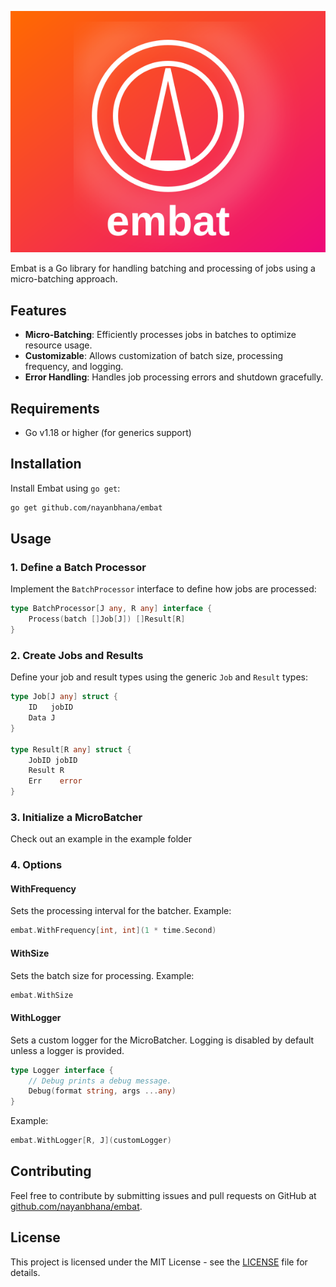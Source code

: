 ![embat Logo](./logo.svg)

Embat is a Go library for handling batching and processing of jobs using a micro-batching approach.

## Features

- **Micro-Batching**: Efficiently processes jobs in batches to optimize resource usage.
- **Customizable**: Allows customization of batch size, processing frequency, and logging.
- **Error Handling**: Handles job processing errors and shutdown gracefully.

## Requirements

- Go v1.18 or higher (for generics support)

## Installation

Install Embat using `go get`:

```sh
go get github.com/nayanbhana/embat
```

## Usage

### 1. Define a Batch Processor

Implement the `BatchProcessor` interface to define how jobs are processed:

```go
type BatchProcessor[J any, R any] interface {
    Process(batch []Job[J]) []Result[R]
}
```

### 2. Create Jobs and Results

Define your job and result types using the generic `Job` and `Result` types:

```go
type Job[J any] struct {
    ID   jobID
    Data J
}

type Result[R any] struct {
    JobID jobID
    Result R
    Err    error
}
```

### 3. Initialize a MicroBatcher

Check out an example in the example folder

### 4. Options

#### WithFrequency

Sets the processing interval for the batcher. Example:

```go
embat.WithFrequency[int, int](1 * time.Second)
```

#### WithSize

Sets the batch size for processing. Example:

```go
embat.WithSize 
```

#### WithLogger

Sets a custom logger for the MicroBatcher. 
Logging is disabled by default unless a logger is provided.

```go
type Logger interface {
	// Debug prints a debug message.
	Debug(format string, args ...any)
}
```

Example:

```go
embat.WithLogger[R, J](customLogger)
```

## Contributing

Feel free to contribute by submitting issues and pull requests on GitHub at [github.com/nayanbhana/embat](https://github.com/nayanbhana/embat).

## License

This project is licensed under the MIT License - see the [LICENSE](LICENSE) file for details.


